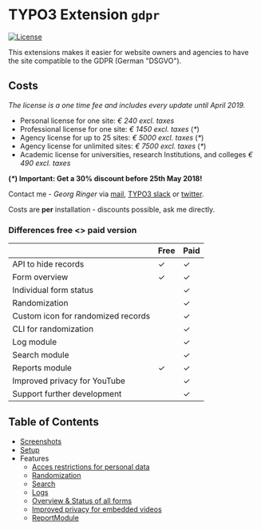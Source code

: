 # TYPO3 Extension `gdpr`

[![License](https://poser.pugx.org/georgringer/gdpr/license)](https://packagist.org/packages/georgringer/gdpr)

This extensions makes it easier for website owners and agencies to have the site compatible to the GDPR (German "DSGVO").

## Costs

*The license is a one time fee and includes every update until April 2019.*

- Personal license for one site: *€ 240 excl. taxes*
- Professional license for one site: *€ 1450 excl. taxes* (*\**)
- Agency license for up to 25 sites: *€ 5000 excl. taxes* (*\**)
- Agency license for unlimited sites: *€ 7500 excl. taxes* (*\**)
- Academic license for universities, research Institutions, and colleges  *€ 490 excl. taxes*

**(*\**) Important: Get a 30% discount before 25th May 2018!**

Contact me - *Georg Ringer* via [mail](mailto:mail@ringer.it), [TYPO3 slack](https://forger.typo3.com/slack) or [twitter](https://twitter.com/georg_ringer).

Costs are **per** installation - discounts possible, ask me directly.

### Differences free <> paid version

|                                    | Free | Paid |
|:-----------------------------------|:-----|:-----|
| API to hide records                | ✓    | ✓    |
| Form overview                      | ✓    | ✓    |
| Individual form status             |      | ✓    |
| Randomization                      |      | ✓    |
| Custom icon for randomized records |      | ✓    |
| CLI for randomization              |      | ✓    |
| Log module                         |      | ✓    |
| Search module                      |      | ✓    |
| Reports module                     | ✓    | ✓    |
| Improved privacy for YouTube       |      | ✓    |
| Support further development        |      | ✓    |

## Table of Contents

- [Screenshots](../Screenshots.md)
- [Setup](../Setup.md)
- Features
    - [Acces restrictions for personal data](Features/PersonalData.md)
    - [Randomization](Features/Randomization.md)
    - [Search](Features/Search.md)
    - [Logs](Features/Logs.md)
    - [Overview & Status of all forms](Features/FormOverview.md)
    - [Improved privacy for embedded videos](Features/VideoEmbedPrivacy.md)
    - [ReportModule](Features/ReportModule.md)


